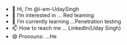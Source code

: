 - 👋 Hi, I’m @i-am-UdaySingh
- 👀 I’m interested in ... Red teaming
- 🌱 I’m currently learning ...Penetration testing
- 📫 How to reach me ... LinkedIn(Uday Singh)
- 😄 Pronouns: ...He

<!---
i-am-UdaySingh/i-am-UdaySingh is a ✨ special ✨ repository because its `README.md` (this file) appears on your GitHub profile.
You can click the Preview link to take a look at your changes.
--->
